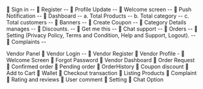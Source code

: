  Sign in --
 Register --
 Profile Update --
 Welcome screen --
 Push Notification --
 Dashboard -- 
a. Total Products --
b. Total category --
c. Total customers --
 Banners --
 Create Coupon -- 
 Category Details manages --
 Discounts. --
 Get me this --
 Chat support -- 
 Orders --
 Setting (Privacy Policy, Terms and
Condition, Help and Support, Logout). --
 Complaints --



Vendor Panel
 Vendor Login -- 
 Vendor Register
 Vendor Profile -
 Welcome Screen
 Forgot Password
 Vendor Dashboard
 Order Request
 Confirmed order
 Pending order
 OrderHistory
 Coupon discount
 Add to Cart
 Wallet
 Checkout transaction
 Listing Products
 Complaint
 Rating and reviews
 User comment
 Setting
 Chat Option